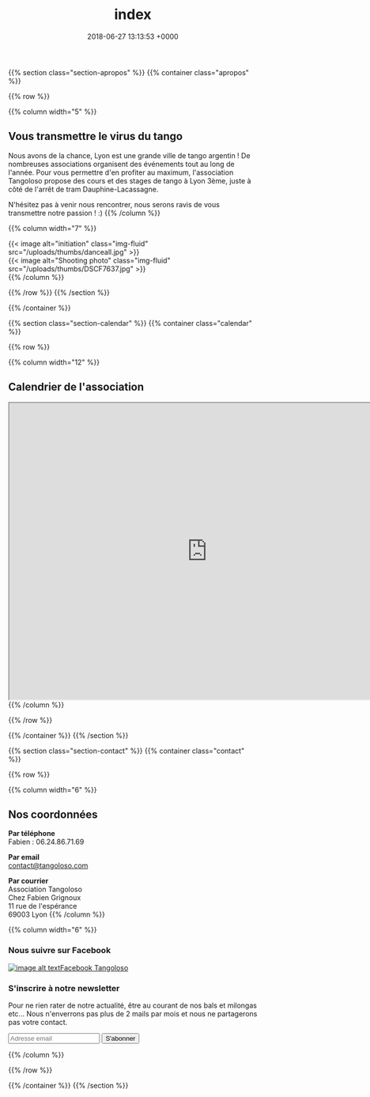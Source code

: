 ﻿---
title: index
date: 2018-06-27 13:13:53 +0000

---



{{% section class="section-apropos" %}}
{{% container class="apropos" %}}

{{% row  %}}

{{% column width="5" %}}
## Vous transmettre le virus du tango
Nous avons de la chance, Lyon est une grande ville de tango argentin ! De nombreuses associations organisent des événements tout au long de l'année. Pour vous permettre d'en profiter au maximum,
l'association Tangoloso propose des cours et des stages de tango à Lyon 3ème, juste à côté de l'arrêt de tram Dauphine-Lacassagne.

N'hésitez pas à venir nous rencontrer, nous serons ravis de vous transmettre notre passion ! :)
{{% /column %}}



{{% column width="7" %}}
<div class='row'>
<div class='col-md-6'>{{< image alt="initiation" class="img-fluid" src="/uploads/thumbs/danceall.jpg" >}}</div>
<div class='col-md-6'>{{< image alt="Shooting photo" class="img-fluid" src="/uploads/thumbs/DSCF7637.jpg" >}}</div>
</div>
{{% /column %}}

{{% /row %}}
{{% /section %}}

{{% /container %}}



{{% section class="section-calendar" %}}
{{% container class="calendar" %}}

{{% row  %}}

{{% column width="12" %}}
## Calendrier de l'association
<div class='embed-responsive embed-responsive-21by9'>
  <iframe class="embed-responsive-item" src="https://calendar.google.com/calendar/embed?src=krf6ac7liank5h568vudboh4f0%40group.calendar.google.com&amp;ctz=Europe/Paris" width="800" height="600"></iframe>
</div>
{{% /column %}}

{{% /row %}}

{{% /container %}}
{{% /section %}}


{{% section class="section-contact" %}}
{{% container class="contact" %}}

{{% row  %}}

{{% column width="6" %}}
## Nos coordonnées

**Par téléphone**  
Fabien : 06.24.86.71.69

**Par email**   
contact@tangoloso.com

**Par courrier**  
Association Tangoloso  
Chez Fabien Grignoux  
11 rue de l'espérance  
69003 Lyon
{{% /column %}}



{{% column width="6" %}}
### Nous suivre sur Facebook
<a href='https://www.facebook.com/tangoloso' class='btn btn-primary' role="button">![image alt text](/square-facebook-128.png)Facebook Tangoloso</a>

### S'inscrire à notre newsletter</h3>
Pour ne rien rater de notre actualité, être au courant de nos bals et milongas etc... Nous n'enverrons pas plus de 2 mails par mois et nous ne partagerons pas votre contact.

<div id="formnewsletter">
<div id="mc_embed_signup"><form id="mc-embedded-subscribe-form" class="validate" action="http://assolabs.us10.list-manage.com/subscribe/post?u=b9990dac1c51ad0a328f050c3&amp;id=cc97bf7079" method="post" name="mc-embedded-subscribe-form" novalidate="" target="_blank">
<div id="mc_embed_signup_scroll"><input id="mce-EMAIL" class="email" name="EMAIL" required="" type="email" value="" placeholder="Adresse email" /> <input id="mc-embedded-subscribe" class="button" name="subscribe" type="submit" value="S'abonner" /><input tabindex="-1" name="b_b9990dac1c51ad0a328f050c3_cc97bf7079" type="hidden" value="" /></div>
</form></div>

{{% /column %}}

{{% /row %}}

{{% /container %}}
{{% /section %}}
